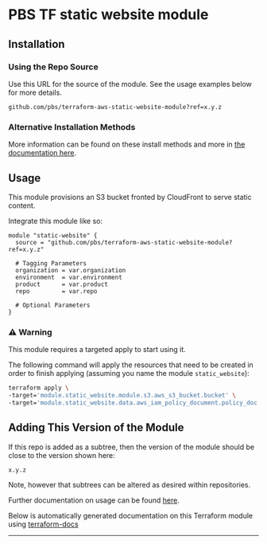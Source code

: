 # PBS TF static website module

## Installation

### Using the Repo Source

Use this URL for the source of the module. See the usage examples below for more details.

```hcl
github.com/pbs/terraform-aws-static-website-module?ref=x.y.z
```

### Alternative Installation Methods

More information can be found on these install methods and more in [the documentation here](./docs/general/install).

## Usage

This module provisions an S3 bucket fronted by CloudFront to serve static content.

Integrate this module like so:

```hcl
module "static-website" {
  source = "github.com/pbs/terraform-aws-static-website-module?ref=x.y.z"

  # Tagging Parameters
  organization = var.organization
  environment  = var.environment
  product      = var.product
  repo         = var.repo

  # Optional Parameters
}
```

### :warning: Warning

This module requires a targeted apply to start using it.

The following command will apply the resources that need to be created in order to finish applying (assuming you name the module `static_website`):

```bash
terraform apply \
-target='module.static_website.module.s3.aws_s3_bucket.bucket' \
-target='module.static_website.data.aws_iam_policy_document.policy_doc'
```

## Adding This Version of the Module

If this repo is added as a subtree, then the version of the module should be close to the version shown here:

`x.y.z`

Note, however that subtrees can be altered as desired within repositories.

Further documentation on usage can be found [here](./docs).

Below is automatically generated documentation on this Terraform module using [terraform-docs][terraform-docs]

---

[terraform-docs]: https://github.com/terraform-docs/terraform-docs
